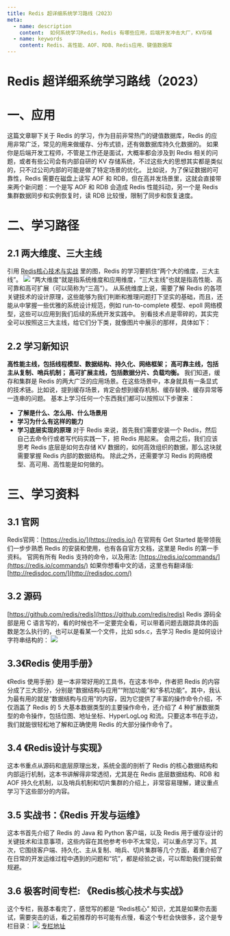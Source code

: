 ```yaml
---
title: Redis 超详细系统学习路线（2023）
meta:
  - name: description
    content:  如何系统学习Redis，Redis 有哪些应用，后端开发冲击大厂，KV存储
  - name: keywords
    content: Redis、高性能、AOF、RDB、Redis应用、键值数据库
---
```


# Redis 超详细系统学习路线（2023）

# 一、应用
这篇文章聊下关于 Redis 的学习，作为目前非常热门的键值数据库，Redis 的应用非常广泛，常见的用来做缓存、分布式锁，还有做数据库持久化数据的。
如果你是后端开发工程师，不管是工作还是面试，大概率都会涉及到 Redis 相关的问题，或者有些公司会有内部自研的 KV 存储系统，不过这些大的思想其实都是类似的，只不过公司内部的可能是做了特定场景的优化。
比如说，为了保证数据的可靠性，Redis 需要在磁盘上读写 AOF 和 RDB，但在高并发场景里，这就会直接带来两个新问题：一个是写 AOF 和 RDB 会造成 Redis 性能抖动，另一个是 Redis 集群数据同步和实例恢复时，读 RDB 比较慢，限制了同步和恢复速度。

# 二、学习路径
## 2.1 两大维度、三大主线
引用 [Redis核心技术与实战](http://gk.link/a/11ZGR) 里的图，Redis 的学习要抓住“两个大的维度，三大主线”。
![](https://cdn.how2cs.cn/csguide/053731.jpg)
“两大维度”就是指系统维度和应用维度，“三大主线”也就是指高性能、高可靠和高可扩展（可以简称为“三高”）。
从系统维度上说，需要了解 Redis 的各项关键技术的设计原理，这些能够为我们判断和推理问题打下坚实的基础，而且，还能从中掌握一些优雅的系统设计规范，例如 run-to-complete 模型、epoll 网络模型，这些可以应用到我们后续的系统开发实践中。
别看技术点是零碎的，其实完全可以按照这三大主线，给它们分下类，就像图片中展示的那样，具体如下：
## 2.2 学习新知识
**高性能主线，包括线程模型、数据结构、持久化、网络框架；**
**高可靠主线，包括主从复制、哨兵机制；**
**高可扩展主线，包括数据分片、负载均衡。**
我们知道，缓存和集群是 Redis 的两大广泛的应用场景。在这些场景中，本身就具有一条显式的技术链。比如说，提到缓存场景，肯定会想到缓存机制、缓存替换、缓存异常等一连串的问题。
基本上学习任何一个东西我们都可以按照以下步骤来：
* **了解是什么、怎么用、什么场景用**
* **学习为什么有这样的能力**
* **学习底层实现的原理**
对于 Redis 来说，首先我们需要安装一个 Redis，然后自己去命令行或者写代码实践一下，把 Redis 用起来。
会用之后，我们应该思考 Redis 底层是如何去存储 KV 数据的，如何高效组织的数据，那么这块就需要掌握 Redis 内部的数据结构。
除此之外，还需要学习 Redis 的网络模型、高可用、高性能是如何做的。
# 三、学习资料
## 3.1 官网
Redis官网：[https://redis.io/](https://redis.io/)
在官网有 Get Started 能带领我们一步步熟悉 Redis 的安装和使用，也有各自官方文档，这里是 Redis 的第一手资料。
官网有所有 Redis 支持的命令，以及用法:
[https://redis.io/commands/](https://redis.io/commands/)
如果你想看中文的话，这里也有翻译版:
[http://redisdoc.com/](http://redisdoc.com/)
## 3.2 源码
[https://github.com/redis/redis](https://github.com/redis/redis)
Redis 源码全部是用 C 语言写的，看的时候也不一定要完全看，可以带着问题去跟踪具体的函数是怎么执行的，也可以是看某一个文件，比如 sds.c，去学习 Redis 是如何设计字符串结构的：
![](https://cdn.how2cs.cn/csguide/092737.png)
## 3.3《Redis 使用手册》
《Redis 使用手册》是一本非常好用的工具书，在这本书中，作者把 Redis 的内容分成了三大部分，分别是“数据结构与应用”“附加功能”和“多机功能”。其中，我认为最有用的就是“数据结构与应用”的内容，因为它提供了丰富的操作命令介绍，不仅涵盖了 Redis 的 5 大基本数据类型的主要操作命令，还介绍了 4 种扩展数据类型的命令操作，包括位图、地址坐标、HyperLogLog 和流。只要这本书在手边，我们就能很轻松地了解和正确使用 Redis 的大部分操作命令了。
## 3.4 《Redis设计与实现》
这本书重点从源码和底层原理出发，系统全面的剖析了 Redis 的核心数据结构和内部运行机制，这本书讲解得非常透彻，尤其是在 Redis 底层数据结构、RDB 和 AOF 持久化机制，以及哨兵机制和切片集群的介绍上，非常容易理解，建议重点学习下这些部分的内容。
## 3.5 实战书：《Redis 开发与运维》
这本书首先介绍了 Redis 的 Java 和 Python 客户端，以及 Redis 用于缓存设计的关键技术和注意事项，这些内容在其他参考书中不太常见，可以重点学习下。其次，它围绕客户端、持久化、主从复制、哨兵、切片集群等几个方面，着重介绍了在日常的开发运维过程中遇到的问题和“坑”，都是经验之谈，可以帮助我们提前做规避。
## 3.6 极客时间专栏: 《Redis核心技术与实战》
这个专栏，我基本看完了，感觉写的都是 “Redis核心” 知识，尤其是如果你去面试，需要突击的话，看之前推荐的书可能有点慢，看这个专栏会快很多，这个是专栏目录：
![](https://cdn.how2cs.cn/csguide/094431.png)
[专栏地址](http://gk.link/a/11ZGR)




